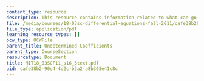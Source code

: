 ```yaml
---
content_type: resource
description: This resource contains information related to what can go wrong.
file: /media/courses/18-03sc-differential-equations-fall-2011/cafe38b290e44d2cb2a2a8b303e41c8c_MIT18_03SCF11_s16_3text.pdf
file_type: application/pdf
learning_resource_types: []
ocw_type: OCWFile
parent_title: Undetermined Coefficients
parent_type: CourseSection
resourcetype: Document
title: MIT18_03SCF11_s16_3text.pdf
uid: cafe38b2-90e4-4d2c-b2a2-a8b303e41c8c
---
```

